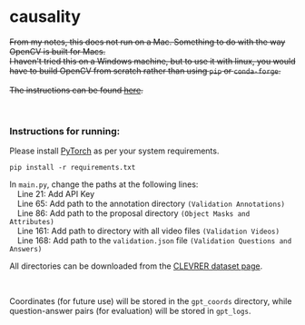 # causality

~~From my notes, this does not run on a Mac. Something to do with the way OpenCV is built for Macs. <br>
I haven't tried this on a Windows machine, but to use it with linux, you would have to build OpenCV from scratch rather than using ```pip``` or ```conda-forge```. <br>
<br>
The instructions can be found [here](https://docs.opencv.org/3.4/d2/de6/tutorial_py_setup_in_ubuntu.html).~~

<br>

<h3> Instructions for running: </h3>

Please install [PyTorch](https://pytorch.org/get-started/locally/) as per your system requirements. 

``` 
pip install -r requirements.txt 
```

In ```main.py```, change the paths at the following lines: <br>
    &emsp;Line 21: Add API Key <br>
    &emsp;Line 65: Add path to the annotation directory ```(Validation Annotations)``` <br>
    &emsp;Line 86: Add path to the proposal directory ```(Object Masks and Attributes)``` <br>
    &emsp;Line 161: Add path to directory with all video files ```(Validation Videos)``` <br>
    &emsp;Line 168: Add path to the ```validation.json``` file ```(Validation Questions and Answers)``` <br>

All directories can be downloaded from the [CLEVRER dataset page](http://clevrer.csail.mit.edu/).

<br>

Coordinates (for future use) will be stored in the ```gpt_coords``` directory, while question-answer pairs (for evaluation) will be stored in ```gpt_logs```.

